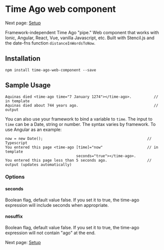 # Time Ago web component

Next page: [Setup](./docs/setup.md)

Framework-independent Time Ago "pipe." Web component that works with Ionic, Angular, React, Vue, vanilla Javascript, etc.  Built with Stencil.js and the date-fns function ```distanceInWordsToNow```.

## Installation

```npm install time-ago-web-component --save```

## Sample Usage
```
Aquinas died <time-ago time="7 January 1274"></time-ago>.          // in template
Aquinas died about 744 years ago.                                  // output
```
You can also use your framework to bind a variable to ```time```. The input to ```time``` can be a Date, string or number. The syntax varies by framework. To use Angular as an example:
```
now = new Date();                                               // Typescript                     
You entered this page <time-ago [time]="now"                    // in template
                                seconds="true"></time-ago>.
You entered this page less than 5 seconds ago.                  // output (updates automatically)
```

### Options

#### seconds
Boolean flag, default value false. If you set it to true, the time-ago expression will include seconds when appropriate.

#### nosuffix
Boolean flag, default value false. If you set it to true, the time-ago expression will not contain "ago" at the end.


Next page: [Setup](./docs/setup.md)
